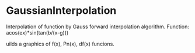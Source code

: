# GaussianInterpolation

Interpolation of function by Gauss forward interpolation algorithm. Function: acos(ex)*sin(tan(b/(x-g)))

uilds a graphics of f(x), Pn(x), df(x) funcions.
